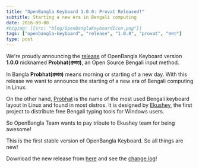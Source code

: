 ```yaml
---
title: "OpenBangla Keyboard 1.0.0: Provat Released!"
subtitle: Starting a new era in Bengali computing
date: 2016-09-08
#bigimg: [{src: "blog/OpenBanglaKeyboardIcon.png"}]
tags: ["openbangla-keyboard", "release", "1.0.0", "provat", "প্রভাত"]
type: post
---
```


We're proudly announcing the [release](https://github.com/OpenBangla/OpenBangla-Keyboard/releases/tag/1.0.0) of OpenBangla Keyboard version **1.0.0** nicknamed **Probhat(প্রভাত)**, an Open Source Bengali input method.

In Bangla **Probhat(প্রভাত)** means morning or starting of a new day. With this release we want to announce the starting of a new era of Bengali computing in Linux.

On the other hand, [Probhat](http://www.ekushey.org/?page/probhat_layout) is the name of the most used Bengali keyboard layout in Linux and found in most distros. It is designed by [Ekushey](http://www.ekushey.org/), the first project to distribute free Bengali typing tools for Windows users.

So OpenBangla Team wants to pay tribute to Ekushey team for being awesome!

This is the first stable version of OpenBangla Keyboard. So all things are new!

Download the new release from [here](http://openbangla.github.io/download) and see the [change log](https://github.com/OpenBangla/OpenBangla-Keyboard/blob/master/CHANGELOG.md)!
